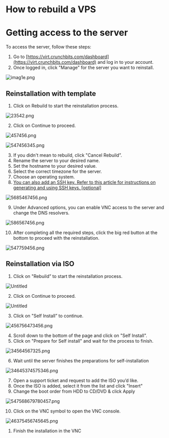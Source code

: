 # How to rebuild a VPS

# Getting access to the server

To access the server, follow these steps:

1. Go to [https://virt.crunchbits.com/dashboard](https://virt.crunchbits.com/dashboard) and log in to your account.
2. Once logged in, click "Manage" for the server you want to reinstall.

![imag1e.png](How%20to%20rebuild%20a%20VPS%20c042d796a02c4de4b3e18249466027c1/imag1e.png)

## Reinstallation with template

1. Click on Rebuild to start the reinstallation process.

![23542.png](How%20to%20rebuild%20a%20VPS%20c042d796a02c4de4b3e18249466027c1/23542.png)

2. Click on Continue to proceed.

![457456.png](How%20to%20rebuild%20a%20VPS%20c042d796a02c4de4b3e18249466027c1/457456.png)

![547456345.png](How%20to%20rebuild%20a%20VPS%20c042d796a02c4de4b3e18249466027c1/547456345.png)

3. If you didn't mean to rebuild, click "Cancel Rebuild”.
4. Rename the server to your desired name.
5. Set the hostname to your desired value.
6. Select the correct timezone for the server.
7. Choose an operating system.
8. [You can also add an SSH key. Refer to this article for instructions on generating and using SSH keys. [optional]](https://www.notion.so/Creating-and-using-SSH-keys-VF-Only-a0b8b87d548c46c0803fea77b5f146b7?pvs=21)

![5685467456.png](How%20to%20rebuild%20a%20VPS%20c042d796a02c4de4b3e18249466027c1/5685467456.png)

9. Under Advanced options, you can enable VNC access to the server and change the DNS resolvers.

![586567456.png](How%20to%20rebuild%20a%20VPS%20c042d796a02c4de4b3e18249466027c1/586567456.png)

10. After completing all the required steps, click the big red button at the bottom to proceed with the reinstallation.

![547759456.png](How%20to%20rebuild%20a%20VPS%20c042d796a02c4de4b3e18249466027c1/547759456.png)

## Reinstallation via ISO

1. Click on "Rebuild” to start the reinstallation process.

![Untitled](How%20to%20rebuild%20a%20VPS%20c042d796a02c4de4b3e18249466027c1/Untitled.png)

2. Click on Continue to proceed.

![Untitled](How%20to%20rebuild%20a%20VPS%20c042d796a02c4de4b3e18249466027c1/Untitled%201.png)

3. Click on "Self Install”  to continue.

![456756473456.png](How%20to%20rebuild%20a%20VPS%20c042d796a02c4de4b3e18249466027c1/456756473456.png)

4. Scroll down to the bottom of the page and click on "Self Install".
5. Click on "Prepare for Self install" and wait for the process to finish.

![34564567325.png](How%20to%20rebuild%20a%20VPS%20c042d796a02c4de4b3e18249466027c1/34564567325.png)

6. Wait until the server finishes the preparations for self-installation

![34645374575346.png](How%20to%20rebuild%20a%20VPS%20c042d796a02c4de4b3e18249466027c1/34645374575346.png)

7. Open a support ticket and request to add the ISO you’d like.
8. Once the ISO is added, select it from the list and click "Insert"
9. Change the boot order from HDD to CD/DVD & click Apply

![547568679780457.png](How%20to%20rebuild%20a%20VPS%20c042d796a02c4de4b3e18249466027c1/547568679780457.png)

10. Click on the VNC symbol to open the VNC console.

![46375456745645.png](How%20to%20rebuild%20a%20VPS%20c042d796a02c4de4b3e18249466027c1/46375456745645.png)

1. Finish the installation in the VNC